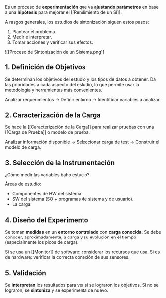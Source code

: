 Es un proceso de **experimentación** que va **ajustando parámetros** en base a una **hipótesis** para mejorar el [[Rendimiento de un SI]].

A rasgos generales, los estudios de sintonización siguen estos pasos:

1. Plantear el problema.
2. Medir e interpretar.
3. Tomar acciones y verificar sus efectos.

![[Proceso de Sintonización de un Sistema.png]]

## 1. Definición de Objetivos

Se determinan los objetivos del estudio y los tipos de datos a obtener. Da las prioridades a cada aspecto del estudio, lo que permite usar la metodología y herramientas más convenientes.

Analizar requerimientos $\to$ Definir entorno $\to$ Identificar variables a analizar.

## 2. Caracterización de la Carga

Se hace la [[Caracterización de la Carga]] para realizar pruebas con una [[Carga de Prueba]] o modelo de prueba.

Analizar información disponible $\to$ Seleccionar carga de test $\to$ Construir el modelo de carga.

## 3. Selección de la Instrumentación

¿Cómo medir las variables baho estudio?

Áreas de estudio:

- Componentes de HW del sistema.
- SW del sistema (SO + programas de sistema y de usuario).
- La carga.

## 4. Diseño del Experimento

Se toman **medidas** en un **entorno controlado** con **carga conocida**. Se debe conocer, aproximadamente, a carga y su evolución en el tiempo (especialmente los picos de carga).

Si se usa un [[Monitor]] de software: considerar los recursos que usa. Si es de hardware: verificar la correcta conexión de sus sensores.

## 5. Validación

Se **interpretan** los resultados para ver si se lograron los objetivos. Si no se lograron, se **sintoniza** y se experimenta de nuevo.
